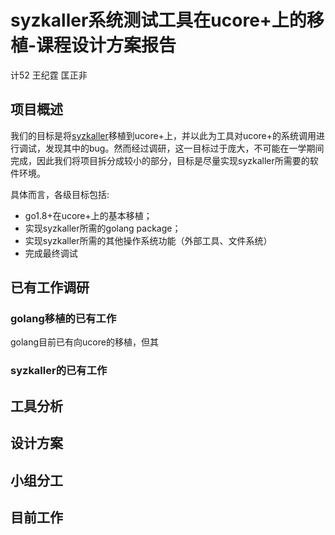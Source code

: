 # syzkaller系统测试工具在ucore+上的移植-课程设计方案报告

计52 王纪霆 匡正非

## 项目概述

我们的目标是将[syzkaller](https://github.com/google/syzkaller)移植到ucore+上，并以此为工具对ucore+的系统调用进行调试，发现其中的bug。然而经过调研，这一目标过于庞大，不可能在一学期间完成，因此我们将项目拆分成较小的部分，目标是尽量实现syzkaller所需要的软件环境。

具体而言，各级目标包括:

+ go1.8+在ucore+上的基本移植；
+ 实现syzkaller所需的golang package；
+ 实现syzkaller所需的其他操作系统功能（外部工具、文件系统）
+ 完成最终调试

## 已有工作调研

### golang移植的已有工作

golang目前已有向ucore的移植，但其

### syzkaller的已有工作



## 工具分析

## 设计方案

## 小组分工

## 目前工作

